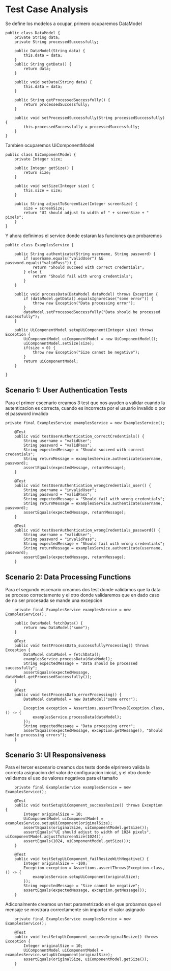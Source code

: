 # Test Case Analysis

Se define los modelos a ocupar, primero ocuparemos DataModel
```
public class DataModel {
    private String data;
    private String processedSuccessfully;

    public DataModel(String data) {
        this.data = data;
    }
    public String getData() {
        return data;
    }

    public void setData(String data) {
        this.data = data;
    }

    public String getProcessedSuccessfully() {
        return processedSuccessfully;
    }

    public void setProcessedSuccessfully(String processedSuccessfully) {
        this.processedSuccessfully = processedSuccessfully;
    }
}
```

Tambien ocuparemos UiComponentModel
```
public class UiComponentModel {
    private Integer size;

    public Integer getSize() {
        return size;
    }

    public void setSize(Integer size) {
        this.size = size;
    }

    public String adjustToScreenSize(Integer screenSize) {
        size = screenSize;
        return "UI should adjust to width of " + screenSize + " pixels";
    }
}
```

Y ahora definimos el service donde estaran las funciones que probaremos
```
public class ExamplesService {

    public String authenticate(String username, String password) {
        if (username.equals("validUser") && password.equals("validPass")) {
            return "Should succeed with correct credentials";
        } else {
            return "Should fail with wrong credentials";
        }
    }

    public void processData(DataModel dataModel) throws Exception {
        if (dataModel.getData().equalsIgnoreCase("some error")) {
            throw new Exception("Data processing error");
        }
        dataModel.setProcessedSuccessfully("Data should be processed successfully");
    }

    public UiComponentModel setupUiComponent(Integer size) throws Exception {
        UiComponentModel uiComponentModel = new UiComponentModel();
        uiComponentModel.setSize(size);
        if(size < 0) {
            throw new Exception("Size cannot be negative");
        }
        return uiComponentModel;
    }

}
```

## Scenario 1: User Authentication Tests

Para el primer escenario creamos 3 test que nos ayuden a validar cuando la autenticacion es correcta, cuando es incorrecta por el usuario invalido o por el password invalido
```
private final ExamplesService examplesService = new ExamplesService();

    @Test
    public void testUserAuthentication_correctCredentials() {
        String username = "validUser";
        String password = "validPass";
        String expectedMessage = "Should succeed with correct credentials";
        String returnMessage = examplesService.authenticate(username, password);
        assertEquals(expectedMessage, returnMessage);
    }

    @Test
    public void testUserAuthentication_wrongCredentials_user() {
        String username = "invalidUser";
        String password = "validPass";
        String expectedMessage = "Should fail with wrong credentials";
        String returnMessage = examplesService.authenticate(username, password);
        assertEquals(expectedMessage, returnMessage);
    }

    @Test
    public void testUserAuthentication_wrongCredentials_password() {
        String username = "validUser";
        String password = "invalidPass";
        String expectedMessage = "Should fail with wrong credentials";
        String returnMessage = examplesService.authenticate(username, password);
        assertEquals(expectedMessage, returnMessage);
    }
```

## Scenario 2: Data Processing Functions

Para el segundo escenario creamos dos test donde validamos que la data se proceso correctamente y el otro donde validaremos que en dado caso de no ser procesada se mande una excepcion
```
    private final ExamplesService examplesService = new ExamplesService();

    public DataModel fetchData() {
        return new DataModel("some");
    }

    @Test
    public void testProcessData_successfullyProcessing() throws Exception {
        DataModel dataModel = fetchData();
        examplesService.processData(dataModel);
        String expectedMessage = "Data should be processed successfully";
        assertEquals(expectedMessage, dataModel.getProcessedSuccessfully());
    }

    @Test
    public void testProcessData_errorProcessing() {
        DataModel dataModel = new DataModel("some error");

        Exception exception = Assertions.assertThrows(Exception.class, () -> {
            examplesService.processData(dataModel);
        });
        String expectedMessage = "Data processing error";
        assertEquals(expectedMessage, exception.getMessage(), "Should handle processing errors");
    }
```

## Scenario 3: UI Responsiveness

Para el tercer escenario creamos dos tests donde elprimero valida la correcta asignacion del valor de configuracion inicial, y el otro donde validamos el uso de valores negativos para el tamaño
```
    private final ExamplesService examplesService = new ExamplesService();

    @Test
    public void testSetupUiComponent_successResize() throws Exception {
        Integer originalSize = 10;
        UiComponentModel uiComponentModel = examplesService.setupUiComponent(originalSize);
        assertEquals(originalSize, uiComponentModel.getSize());
        assertEquals("UI should adjust to width of 1024 pixels", uiComponentModel.adjustToScreenSize(1024));
        assertEquals(1024, uiComponentModel.getSize());
    }

    @Test
    public void testSetupUiComponent_failResizeWithNegative() {
        Integer originalSize = -100;
        Exception exception = Assertions.assertThrows(Exception.class, () -> {
            examplesService.setupUiComponent(originalSize);
        });
        String expectedMessage = "Size cannot be negative";
        assertEquals(expectedMessage, exception.getMessage());
    }
```

Adiconalmente creamos un test parametrizado en el que probamos que el mensaje se mostrara correctamente sin importar el valor asignado
```
    private final ExamplesService examplesService = new ExamplesService();

    @Test
    public void testSetupUiComponent_successOriginalResize() throws Exception {
        Integer originalSize = 10;
        UiComponentModel uiComponentModel = examplesService.setupUiComponent(originalSize);
        assertEquals(originalSize, uiComponentModel.getSize());
    }
```
